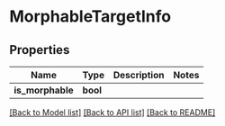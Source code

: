 # MorphableTargetInfo

## Properties

| Name             | Type     | Description | Notes |
| ---------------- | -------- | ----------- | ----- |
| **is_morphable** | **bool** |             |       |

[[Back to Model list]](../README.md#documentation-for-models)
[[Back to API list]](../README.md#documentation-for-api-endpoints)
[[Back to README]](../README.md)
